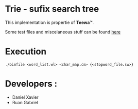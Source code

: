 # **Trie** - sufix search tree

This implementation is propertie of **Teewa™**.

Some test files and miscelaneous stuff can be found [here](https://drive.google.com/drive/folders/0BymDVK0qSWJcdkt6cy0zUzZJaHc?usp=sharing)


# Execution

```
./binfile <word_list.wl> <char_map.cm> {<stopword_file.sw>}
```

# Developers :
 - Daniel Xavier
 - Ruan Gabriel
